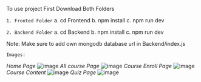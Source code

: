 To use project First Download Both Folders

`1. Fronted Folder`
    a. cd Frontend
    b. npm install
    c. npm run dev

`2. Backend Folder`
    a. cd Backend
    b. npm install
    c. npm run dev


Note: Make sure to add own mongodb database url in Backend/index.js


`Images:`

*Home Page*
![image](https://github.com/karanrajput2003/Online_Teaching_Website/assets/97956908/5cdb4e94-ad8f-485a-b3f8-0e1999e4e30b)
*All course Page*
![image](https://github.com/karanrajput2003/Online_Teaching_Website/assets/97956908/619b48a0-1bd3-4375-8a01-62f128b1faf6)
*Course Enroll Page*
![image](https://github.com/karanrajput2003/Online_Teaching_Website/assets/97956908/a681c732-5ddb-4150-9106-ec28694852f7)
*Course Content*
![image](https://github.com/karanrajput2003/Online_Teaching_Website/assets/97956908/1f48a3a8-ebc2-46b9-b139-735127d9db6a)
*Quiz Page*
![image](https://github.com/karanrajput2003/Online_Teaching_Website/assets/97956908/6a9891df-246b-427e-9876-4f6dc0a4ffef)

